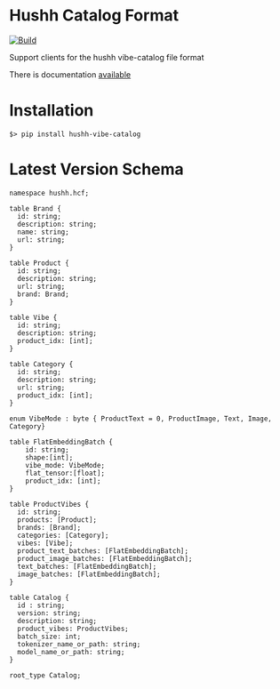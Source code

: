 # Hushh Catalog Format


[![Build](https://github.com/hushh-labs/hushh-vibe-catalog-reader/actions/workflows/main.yml/badge.svg)](https://github.com/hushh-labs/hushh-vibe-catalog-reader/actions/workflows/main.yml)

Support clients for the hushh vibe-catalog file format

There is documentation
[available](https://hushh-labs.github.io/hushh-vibe-catalog/)

# Installation

``` python3
$> pip install hushh-vibe-catalog
```

# Latest Version Schema

``` flatbuffer
namespace hushh.hcf;

table Brand {
  id: string;
  description: string;
  name: string;
  url: string;
}

table Product {
  id: string;
  description: string;
  url: string;
  brand: Brand;
}

table Vibe {
  id: string;
  description: string;
  product_idx: [int];
}

table Category {
  id: string;
  description: string;
  url: string;
  product_idx: [int];
}

enum VibeMode : byte { ProductText = 0, ProductImage, Text, Image, Category}

table FlatEmbeddingBatch {
    id: string;
    shape:[int];
    vibe_mode: VibeMode;
    flat_tensor:[float];
    product_idx: [int];
}

table ProductVibes {
  id: string;
  products: [Product];
  brands: [Brand];
  categories: [Category];
  vibes: [Vibe];
  product_text_batches: [FlatEmbeddingBatch];
  product_image_batches: [FlatEmbeddingBatch];
  text_batches: [FlatEmbeddingBatch];
  image_batches: [FlatEmbeddingBatch];
}

table Catalog {
  id : string;
  version: string;
  description: string;
  product_vibes: ProductVibes;
  batch_size: int;
  tokenizer_name_or_path: string;
  model_name_or_path: string;
}

root_type Catalog;
```
